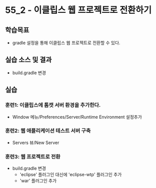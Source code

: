 # 55_2 - 이클립스 웹 프로젝트로 전환하기

## 학습목표

- gradle 설정을 통해 이클립스 웹 프로젝트로 전환할 수 있다.

## 실습 소스 및 결과

- build.gradle 변경

## 실습  

### 훈련1: 이클립스에 톰캣 서버 환경을 추가한다.

- Window 메뉴/Preferences/Server/Runtime Environment 설정추가

### 훈련2: 웹 애플리케이션 테스트 서버 구축

- Servers 뷰/New Server
  
### 훈련3: 웹 프로젝트로 전환

- build.gradle 변경
  - 'eclipse' 플러그인 대신에 'eclipse-wtp' 플러그인 추가
  - 'war' 플러그인 추가 
 
 
 